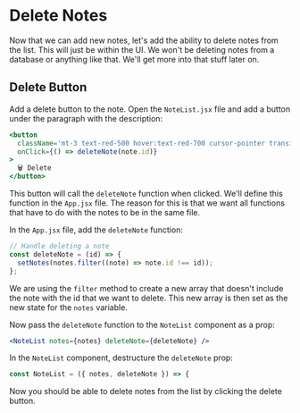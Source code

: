 # Delete Notes

Now that we can add new notes, let's add the ability to delete notes from the list. This will just be within the UI. We won't be deleting notes from a database or anything like that. We'll get more into that stuff later on.

## Delete Button

Add a delete button to the note. Open the `NoteList.jsx` file and add a button under the paragraph with the description:

```jsx
<button
  className='mt-3 text-red-500 hover:text-red-700 cursor-pointer transition'
  onClick={() => deleteNote(note.id)}
>
  🗑 Delete
</button>
```

This button will call the `deleteNote` function when clicked. We'll define this function in the `App.jsx` file. The reason for this is that we want all functions that have to do with the notes to be in the same file.

In the `App.jsx` file, add the `deleteNote` function:

```jsx
// Handle deleting a note
const deleteNote = (id) => {
  setNotes(notes.filter((note) => note.id !== id));
};
```

We are using the `filter` method to create a new array that doesn't include the note with the id that we want to delete. This new array is then set as the new state for the `notes` variable.

Now pass the `deleteNote` function to the `NoteList` component as a prop:

```jsx
<NoteList notes={notes} deleteNote={deleteNote} />
```

In the `NoteList` component, destructure the `deleteNote` prop:

```jsx
const NoteList = ({ notes, deleteNote }) => {
```

Now you should be able to delete notes from the list by clicking the delete button.
